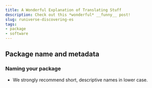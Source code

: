 ```yaml
---
title: A Wonderful Explanation of Translating Stuff
description: Check out this *wonderful* __funny__ post!
slug: runiverse-discovering-es
tags:
- package
- software
---
```


## Package name and metadata

### Naming your package

* We strongly recommend short, descriptive names in lower case. 

